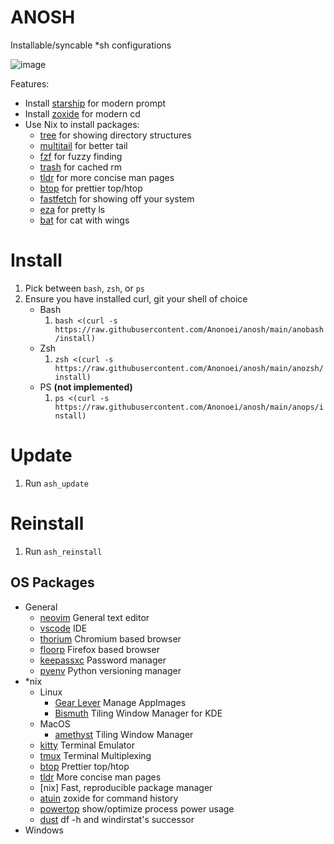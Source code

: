 # ANOSH
 Installable/syncable *sh configurations
 
![image](https://github.com/user-attachments/assets/920c323f-70cd-4048-8178-be1e9bc315a0)

Features:
 - Install [starship](https://starship.rs/) for modern prompt
 - Install [zoxide](https://github.com/ajeetdsouza/zoxide) for modern cd
 - Use Nix to install packages:
   - [tree]() for showing directory structures
   - [multitail](https://vanheusden.com/multitail) for better tail
   - [fzf](https://github.com/junegunn/fzf) for fuzzy finding
   - [trash]() for cached rm
   - [tldr]() for more concise man pages
   - [btop]() for prettier top/htop
   - [fastfetch](https://github.com/fastfetch-cli/fastfetch) for showing off your system
   - [eza](https://github.com/eza-community/eza) for pretty ls
   - [bat](https://github.com/sharkdp/bat) for cat with wings

# Install
 1. Pick between `bash`, `zsh`, or `ps`
 2. Ensure you have installed curl, git your shell of choice
    - Bash
      1. `bash <(curl -s https://raw.githubusercontent.com/Anonoei/anosh/main/anobash/install)`
    - Zsh
      1. `zsh <(curl -s https://raw.githubusercontent.com/Anonoei/anosh/main/anozsh/install)`
    - PS **(not implemented)**
      1. `ps <(curl -s https://raw.githubusercontent.com/Anonoei/anosh/main/anops/install)`

# Update
 1. Run `ash_update`

# Reinstall
 1. Run `ash_reinstall`

## OS Packages
 - General
   - [neovim](https://neovim.io/) General text editor
   - [vscode](https://code.visualstudio.com/) IDE
   - [thorium](https://thorium.rocks/) Chromium based browser
   - [floorp](https://floorp.app/en/) Firefox based browser
   - [keepassxc](https://keepassxc.org/) Password manager
   - [pyenv](https://github.com/pyenv/pyenv) Python versioning manager
 - *nix
   - Linux
     - [Gear Lever](https://github.com/mijorus/gearlever) Manage AppImages
     - [Bismuth](https://github.com/Bismuth-Forge/bismuth) Tiling Window Manager for KDE
   - MacOS
     - [amethyst](https://ianyh.com/amethyst/) Tiling Window Manager
   - [kitty](https://sw.kovidgoyal.net/kitty/) Terminal Emulator
   - [tmux](https://github.com/tmux/tmux) Terminal Multiplexing
   - [btop](https://github.com/aristocratos/btop) Prettier top/htop
   - [tldr](https://github.com/tldr-pages/tldr) More concise man pages
   - [nix] Fast, reproducible package manager
   - [atuin](https://github.com/atuinsh/atuin) zoxide for command history
   - [powertop](https://github.com/fenrus75/powertop) show/optimize process power usage
   - [dust](https://github.com/bootandy/dust) df -h and windirstat's successor
 - Windows
